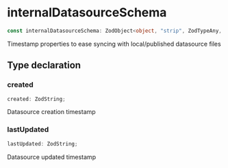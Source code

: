# internalDatasourceSchema

```ts
const internalDatasourceSchema: ZodObject<object, "strip", ZodTypeAny, object, object>;
```

Timestamp properties to ease syncing with local/published datasource files

## Type declaration

### created

```ts
created: ZodString;
```

Datasource creation timestamp

### lastUpdated

```ts
lastUpdated: ZodString;
```

Datasource updated timestamp
